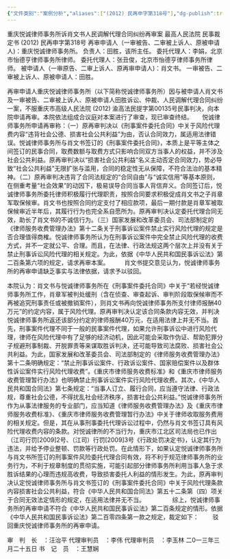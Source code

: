 ```yaml
---
{"文件类别":"案例分析","aliases":["(2012) 民再申字第318号"],"dg-publish":true,"permalink":"/案例分析case/裁判文书/重庆悦诚律师事务所诉肖文书人民调解代理合同纠纷再审案/","dgPassFrontmatter":true,"noteIcon":"","created":"2024-07-07T09:45:55.716+08:00","updated":"2024-09-11T13:00:50.873+08:00"}
---
```



重庆悦诚律师事务所诉肖文书人民调解代理合同纠纷再审案
最高人民法院
民事裁定书
(2012) 民再申字第318号
再审申请人（一审被告、二审被上诉人、原被申请人)：重庆悦诚律师事务所。
负责人：田胜，该所主任。
委托代理人：李娟，北京市怡德亨律师事务所律师。
委托代理人：张丑俊，北京市怡德亨律师事务所律师。
被申请人（一审原告、二审上诉人、原再审申请人)：肖文书。
一审被告、二审被上诉人、原被申请人：田胜。

  再审申请人重庆悦诚律师事务所（以下简称悦诚律师事务所）因与被申请人肖文书及一审被告、二审被上诉人、原被申请人田胜诉讼、仲裁、人民调解代理合同纠纷一案，不服重庆市高级人民法院 (2012) 渝高法民提字第00135号民事判决，向本院申请再审。本院依法组成合议庭对本案进行了审查，现已审查终结。
　
  悦诚律师事务所申请再审称：（一）原再审判决以《刑事案件委托合同》中关于风险代理费内容“违背社会公德、损害社会公共利益”为由，否认合同效力，属适用法律错误。悦诚律师事务所与肖文书签订的《刑事案件委托合同》，本质上是平等主体之间签订的民事合同，取费数额与取费方式只影响合同双方当事人的权益，并不涉及社会公共利益。原再审判决以“损害社会公共利益”名义主动否定合同效力，势必导致“社会公共利益”无限扩张与滥用，合同的稳定性无从保障，不符合法治的基本精神。（二）原再审判决违背了合同法规定的“合同自由”与“诚实信用”等基本原则，在侧重考量“社会效果”的动因下，极易误导合同当事人背信弃义。合同签订后，悦诚律师事务所委托律师积极履行代理职责，按照合同要求积极促成肖文书之子肖章军取保候审。肖文书也按照合同约定支付了相应款项，最后一期付款是肖章军被取保候审近半年后，其履行行为也完全系自愿所为。原再审判决认定委托代理合同无效，助长了肖文书的不诚信行为。（三）国家发展和改革委员会、司法部制定的《律师服务收费管理办法》第十二条关于刑事诉讼案件禁止实行风险代理的规定是否合理值得商榷。悦诚律师事务所认为在刑事诉讼案件中完全禁止风险代理的收费方式，并不一定就公平、合理。而且，在法律、行政法规这两个层次上并没有关于禁止刑事诉讼风险代理的相关规定。为此，依据《中华人民共和国民事诉讼法》第二百条第六项的规定，请求再审本案。
　　
肖文书提交意见认为，悦诚律师事务所的再审申请缺乏事实与法律依据，请求予以驳回。

  本院认为：肖文书与悦诚律师事务所在《刑事案件委托合同》中关于“若经悦诚律师事务所工作，肖章军被判处缓刑（含在侦查、审查起诉、审判阶段取保候审而不再被追究刑事责任或被撤销案件），则肖文书再向悦诚律师事务所支付律师报酬40万元”的约定内容，属于风险代理。原再审判决认定该合同条款内容无效，并判决悦诚律师事务所返还该部分约定的律师报酬40万元，在适用法律上并无不当。首先，刑事案件代理不同于一般的民事案件代理，如果允许刑事诉讼中进行风险代理，律师在风险代理中有了足够的经济动机，因此可能会采取作伪证、帮助犯罪分子规避刑事制裁、开脱罪责等来谋取胜诉判决，还可能导致司法腐败、损害社会公共利益。为此，国家发展和改革委员会、司法部制定的《律师服务收费管理办法》第十二条明确规定：“禁止刑事诉讼案件、行政诉讼案件、国家赔偿案件以及群体性诉讼案件实行风险代理收费”。《重庆市律师服务收费标准》和《重庆市律师服务收费管理暂行办法》也明确禁止刑事诉讼案件实行风险代理收费。其次，《中华人民共和国合同法》第七条规定：“当事人订立、履行合同，应当遵守法律、行政法规，尊重社会公德，不得扰乱社会经济秩序，损害社会公共利益。”悦诚律师事务所作为从事法律服务的专业部门，应当知道《律师服务收费管理办法》及《重庆市律师服务收费标准》、《重庆市律师服务收费管理暂行办法》中关于律师收取服务费用的相关规定。但是，其在从事刑事委托代理诉讼过程中，仍然与肖文书签订具有风险代理收费内容的条款。对悦诚律所的不当行为，重庆市江北区司法局也已作出（江司行罚[2009]2号、（江司）行罚[2009]3号《行政处罚决定书》，认定其行为违法，并给予停业整顿、罚款等行政处罚。在此情形下，如果认定悦诚律师事务所与肖文书所签订的刑事案件风险委托代理合同有效，将不利于规范律师事务所的业务行为，不利于规章制度的贯彻实施，可能引起部分律师事务所利用当事人急于求胜诉结果的心理而违规高收费，导致损害委托人利益的情形发生。为此，原再审判决认定悦诚律师事务所与肖文书签订的《刑事案件委托合同》中关于风险代理条款内容损害社会公共利益，符合《中华人民共和国合同法》第五十二条第（四）项关于合同无效法定情形的规定，在适用法律并无不当。
　　
　　综上，悦诚律师事务所的再审申请不符合《中华人民共和国民事诉讼法》第二百条规定的情形。依据《中华人民共和国民事诉讼法》第二百零四条第一款之规定，裁定如下：
　　驳回重庆悦诚律师事务所的再审申请。 
     
审　判　长　：汪治平 
代理审判员　：李伟 
代理审判员　：李玉林 
二0一三年三月二十五日 
书　记　员　：王慧娴
